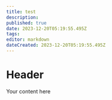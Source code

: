 ```yaml
---
title: test
description: 
published: true
date: 2023-12-20T05:19:55.495Z
tags: 
editor: markdown
dateCreated: 2023-12-20T05:19:55.495Z
---
```


# Header
Your content here
